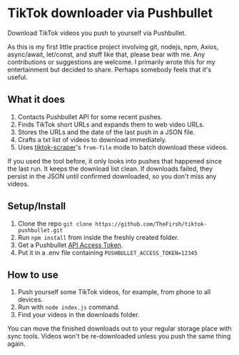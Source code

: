 # TikTok downloader via Pushbullet

Download TikTok videos you push to yourself via Pushbullet.

As this is my first little practice project involving git, nodejs, npm, Axios, async/await, let/const, and stuff like that, please bear with me. Any contributions or suggestions are welcome. I primarily wrote this for my entertainment but decided to share. Perhaps somebody feels that it's useful.

## What it does

1. Contacts Pushbullet API for some recent pushes.
2. Finds TikTok short URLs and expands them to web video URLs.
3. Stores the URLs and the date of the last push in a JSON file.
4. Crafts a txt list of videos to download immediately.
5. Uses [tiktok-scraper](https://github.com/drawrowfly/tiktok-scraper)'s `from-file` mode to batch download these videos.

If you used the tool before, it only looks into pushes that happened since the last run. It keeps the download list clean. If downloads failed, they persist in the JSON until confirmed downloaded, so you don't miss any videos.

## Setup/Install

1. Clone the repo `git clone https://github.com/TheFirsh/tiktok-pushbullet.git`
2. Run `npm install` from inside the freshly created folder.
3. Get a Pushbullet [API Access Token](https://www.pushbullet.com/#settings/account).
4. Put it in a .env file containing `PUSHBULLET_ACCESS_TOKEN=12345`

## How to use

1. Push yourself some TikTok videos, for example, from phone to all devices.
2. Run with `node index.js` command.
3. Find your videos in the downloads folder.

You can move the finished downloads out to your regular storage place with sync tools. Videos won't be re-downloaded unless you push the same thing again.
